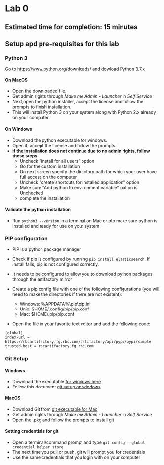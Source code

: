 # Lab 0 
## Estimated time for completion: 15 minutes

## Setup apd pre-requisites for this lab

### Python 3

Go to https://www.python.org/downloads/ and dowload Python 3.7.x

#### On MacOS
* Open the downloaded file. 
* Get admin rights through *Make me Admin - Launcher* in *Self Service*
* Next,open the python installer, accept the license and follow the prompts to finish installation. 
* This will install Python 3 on your system along with Python 2.x already on your computer.


#### On Windows
* Download the python executable for windows. 
* Open it, accept the license and follow the prompts
* **if the installation does not continue due to no admin rights, follow these steps**
    * Uncheck "install for all users" option
    * Go for the custom installation
    * On next screen specify the directory path for which your user have full access on the computer
    * Uncheck "create shortcuts for installed application" option
    * Make sure "Add python to environment variable" option is Unchecked
    * complete the installation

#### Validate the python installation
* Run `python3 --version` in a terminal on Mac or pto make sure python is installed and ready for use on your system     
        
    
### PIP configuration
* PIP is a python package manager
* Check if pip is configured by running `pip install elasticsearch`. If install fails, pip is not configured correctly.
* It needs to be configured to allow you to download python packages through the artifactory mirror
* Create a pip config file with one of the following configurations (you will need to make the directories if there are not existent):
    * Windows:   %APPDATA%\pip\pip.ini
    * Unix: $HOME/.config/pip/pip.conf
    * Mac:  $HOME/.pip/pip.conf   


* Open the file in your favorite text editor and add the following code:
```
[global]
index-url = https://rbcartifactory.fg.rbc.com/artifactory/api/pypi/pypi/simple
trusted-host = rbcartifactory.fg.rbc.com 
```   



    
    
### Git Setup

#### Windows
* Download the executable [for windows here](https://git-scm.com/download/win)
* Follow this document [git setup on windows](https://rbc-confluence.fg.rbc.com:8443/display/CPS/Installing+Git+Bash+On+Your+Local?preview=%2F38736323%2F38736322%2FInstalling+Git+Bash+On+Your+Local.docx)

#### MacOS
* Download Git from [git executable for Mac](https://git-scm.com/download/mac)
* Get admin rights through *Make me Admin - Launcher* in *Self Service*
* Open the .pkg and follow the prompts to install git

#### Setting credentials for git
* Open a terminal/command prompt and type `git config --global credential.helper store
`
* The next time you pull or push, git will prompt you for credentials
* Use the same credentials that you login with on your computer






